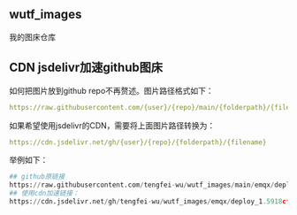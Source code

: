 ## wutf_images

我的图床仓库

## CDN jsdelivr加速github图床

如何把图片放到github repo不再赘述。图片路径格式如下：

```yaml
https://raw.githubusercontent.com/{user}/{repo}/main/{folderpath}/{filename}
```
如果希望使用jsdelivr的CDN，需要将上面图片路径转换为：

```yaml
https://cdn.jsdelivr.net/gh/{user}/{repo}/{folderpath}/{filename}
```
举例如下：

```python
## github原链接
https://raw.githubusercontent.com/tengfei-wu/wutf_images/main/emqx/deploy_1.5918cfd9.png
## 使用cdn加速链接：
https://cdn.jsdelivr.net/gh/tengfei-wu/wutf_images/emqx/deploy_1.5918cfd9.png
```
